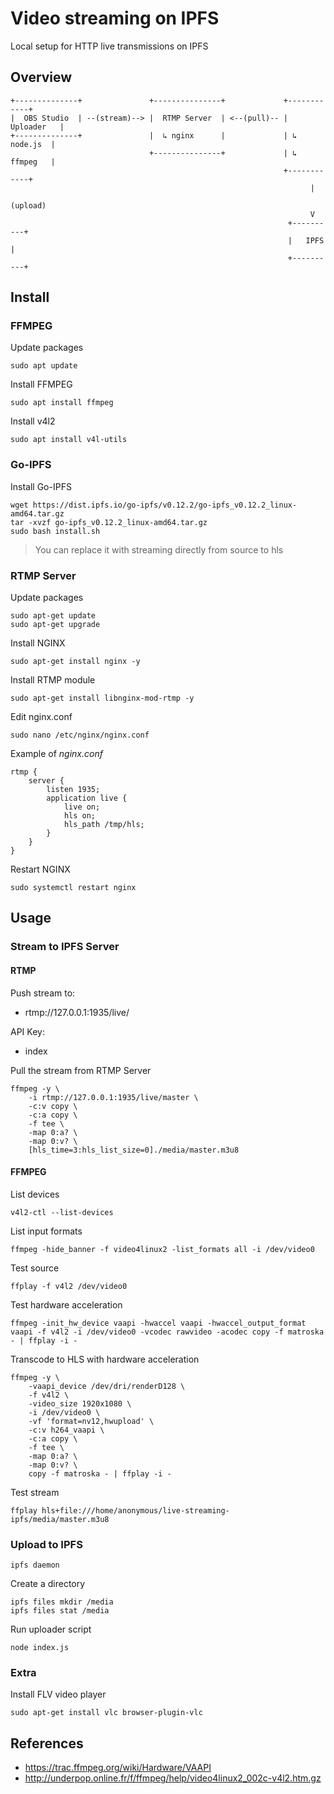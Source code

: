 # Video streaming on IPFS

Local setup for HTTP live transmissions on IPFS

## Overview

    +--------------+               +---------------+             +------------+
    |  OBS Studio  | --(stream)--> |  RTMP Server  | <--(pull)-- | Uploader   |
    +--------------+               |  ↳ nginx      |             | ↳ node.js  |
                                   +---------------+             | ↳ ffmpeg   |
                                                                 +------------+
                                                                       |
                                                                    (upload)
                                                                       V
                                                                  +----------+
                                                                  |   IPFS   |
                                                                  +----------+

## Install

### FFMPEG

Update packages

    sudo apt update

Install FFMPEG

    sudo apt install ffmpeg

Install v4l2

    sudo apt install v4l-utils

### Go-IPFS

Install Go-IPFS

    wget https://dist.ipfs.io/go-ipfs/v0.12.2/go-ipfs_v0.12.2_linux-amd64.tar.gz
    tar -xvzf go-ipfs_v0.12.2_linux-amd64.tar.gz
    sudo bash install.sh

> You can replace it with streaming directly from source to hls

### RTMP Server

Update packages

    sudo apt-get update
    sudo apt-get upgrade

Install NGINX

    sudo apt-get install nginx -y

Install RTMP module

    sudo apt-get install libnginx-mod-rtmp -y

Edit nginx.conf

    sudo nano /etc/nginx/nginx.conf

Example of _nginx.conf_

    rtmp {
        server {
            listen 1935;
            application live {
                live on;
                hls on;
                hls_path /tmp/hls;
            }
        }
    }

Restart NGINX

    sudo systemctl restart nginx

## Usage

### Stream to IPFS Server

#### RTMP

Push stream to:

- rtmp://127.0.0.1:1935/live/

API Key:

- index

Pull the stream from RTMP Server

    ffmpeg -y \
        -i rtmp://127.0.0.1:1935/live/master \
        -c:v copy \
        -c:a copy \
        -f tee \
        -map 0:a? \
        -map 0:v? \
        [hls_time=3:hls_list_size=0]./media/master.m3u8

#### FFMPEG

List devices

    v4l2-ctl --list-devices

List input formats

    ffmpeg -hide_banner -f video4linux2 -list_formats all -i /dev/video0

Test source

    ffplay -f v4l2 /dev/video0

Test hardware acceleration

    ffmpeg -init_hw_device vaapi -hwaccel vaapi -hwaccel_output_format vaapi -f v4l2 -i /dev/video0 -vcodec rawvideo -acodec copy -f matroska - | ffplay -i -

Transcode to HLS with hardware acceleration

    ffmpeg -y \
        -vaapi_device /dev/dri/renderD128 \
        -f v4l2 \
        -video_size 1920x1080 \
        -i /dev/video0 \
        -vf 'format=nv12,hwupload' \
        -c:v h264_vaapi \
        -c:a copy \
        -f tee \
        -map 0:a? \
        -map 0:v? \
        copy -f matroska - | ffplay -i -

Test stream

    ffplay hls+file:///home/anonymous/live-streaming-ipfs/media/master.m3u8

### Upload to IPFS

    ipfs daemon

Create a directory

    ipfs files mkdir /media
    ipfs files stat /media

Run uploader script

    node index.js

### Extra

Install FLV video player

    sudo apt-get install vlc browser-plugin-vlc

## References

- <https://trac.ffmpeg.org/wiki/Hardware/VAAPI>
- <http://underpop.online.fr/f/ffmpeg/help/video4linux2_002c-v4l2.htm.gz>
